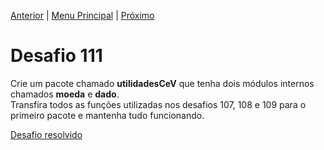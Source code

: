 [Anterior](Desafio110.md) | [Menu Principal](/README.md/) | [Próximo](Desafio112.md)  

# Desafio 111  
  
Crie um pacote chamado **utilidadesCeV** que tenha dois módulos internos chamados **moeda** e **dado**.  
Transfira todos as funções utilizadas nos desafios 107, 108 e 109 para o primeiro pacote e mantenha tudo funcionando.

[Desafio resolvido](/Desafios/desafio111.py/)